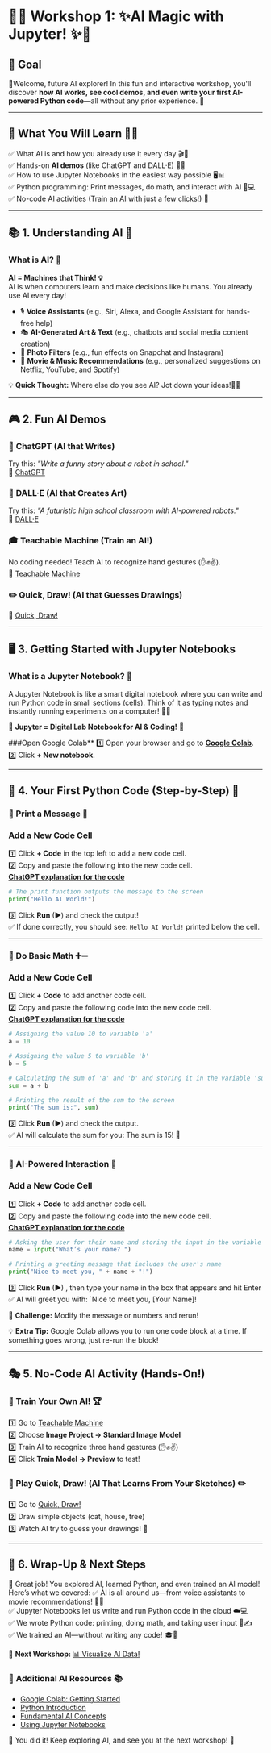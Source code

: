 # 🚀✨ **Workshop 1: ✨AI Magic with Jupyter!** ✨🚀

## 🎯 **Goal**
🎉Welcome, future AI explorer! In this fun and interactive workshop, you'll discover **how AI works, see cool demos, and even write your first AI-powered Python code**—all without any prior experience. 🚀

---

## 📌 **What You Will Learn** 🧠💡
✅ What AI is and how you already use it every day 🎬📱  
✅ Hands-on **AI demos** (like ChatGPT and DALL·E) 🎨📝  
✅ How to use Jupyter Notebooks in the easiest way possible 🖥️📊  
✅ Python programming: Print messages, do math, and interact with AI 🐍💻   
✅ No-code AI activities (Train an AI with just a few clicks!) 🚀  

---

## 📚 **1. Understanding AI** 🤔

### **What is AI?** 🤖 
**AI = Machines that Think! 💡**  
AI is when computers learn and make decisions like humans. You already use AI every day! 

- 🎙️ **Voice Assistants** (e.g., Siri, Alexa, and Google Assistant for hands-free help)    
- 🎭 **AI-Generated Art & Text** (e.g., chatbots and social media content creation)     
- 📸 **Photo Filters** (e.g., fun effects on Snapchat and Instagram)    
- 🎥 **Movie & Music Recommendations** (e.g., personalized suggestions on Netflix, YouTube, and Spotify)     

💡 **Quick Thought:** Where else do you see AI? Jot down your ideas!🤔💭

---

##  🎮 **2. Fun AI Demos**
### 🤖 **ChatGPT (AI that Writes)** 
Try this: _"Write a funny story about a robot in school."_  
🔗 [ChatGPT](https://chat.openai.com)

### 🎨 **DALL·E (AI that Creates Art)**  
Try this: _"A futuristic high school classroom with AI-powered robots."_  
🔗 [DALL·E](https://openai.com/dall-e)

### 🎓 **Teachable Machine (Train an AI!)**  
No coding needed! Teach AI to recognize hand gestures (✋✊✌️).  
🔗 [Teachable Machine](https://teachablemachine.withgoogle.com/)

### ✏️ **Quick, Draw! (AI that Guesses Drawings)**  
🔗 [Quick, Draw!](https://quickdraw.withgoogle.com/)

---

## 🖥️ **3. Getting Started with Jupyter Notebooks**
### **What is a Jupyter Notebook? 📒**  
A Jupyter Notebook is like a smart digital notebook where you can write and run Python code in small sections (cells). Think of it as typing notes and instantly running experiments on a computer! 📝💡  

🔹 **Jupyter = Digital Lab Notebook for AI & Coding!** 🚀

###Open Google Colab**
1️⃣ Open your browser and go to  **[Google Colab](https://colab.research.google.com/)**.  
2️⃣ Click **+ New notebook**.

---

##  🐍 4. Your First Python Code (Step-by-Step) 🚀

### 🔹 Print a Message 📢 
### **Add a New Code Cell**                              
1️⃣ Click **+ Code** in the top left to add a new code cell.        
2️⃣ Copy and paste the following into the new code cell.          
[**ChatGPT explanation for the code**](https://chatgpt.com/share/67d0e013-a50c-800b-9a61-0f0db5dbbc8f)
```python
# The print function outputs the message to the screen
print("Hello AI World!")  
```
3️⃣ Click **Run** (▶) and check the output!   
✅ If done correctly, you should see: `Hello AI World!` printed below the cell.

---

### 🔹 Do Basic Math ➕➖
### **Add a New Code Cell**  
1️⃣ Click **+ Code** to add another code cell.  
2️⃣ Copy and paste the following code into the new code cell.       
[**ChatGPT explanation for the code**](https://chatgpt.com/share/67d0e086-ded8-800b-b212-823aaa87f594) 
```python
# Assigning the value 10 to variable 'a'
a = 10

# Assigning the value 5 to variable 'b'
b = 5

# Calculating the sum of 'a' and 'b' and storing it in the variable 'sum'
sum = a + b

# Printing the result of the sum to the screen
print("The sum is:", sum)  
```
3️⃣ Click **Run** (▶) and check the output.     
✅ AI will calculate the sum for you: The sum is 15! 🎉

---

### 🔹 AI-Powered Interaction 🤖  
### **Add a New Code Cell**          
1️⃣ Click **+ Code** to add another code cell.  
2️⃣ Copy and paste the following code into the new code cell.               
[**ChatGPT explanation for the code**](https://chatgpt.com/share/67d0e0db-22c8-800b-9caa-470c6045d528)
```python
# Asking the user for their name and storing the input in the variable 'name'
name = input("What’s your name? ")

# Printing a greeting message that includes the user's name
print("Nice to meet you, " + name + "!")  
```
3️⃣ Click **Run** (▶) , then type your name in the box that appears and hit Enter  
✅ AI will greet you with: `Nice to meet you, [Your Name]!   

🎯 **Challenge:** Modify the message or numbers and rerun!

💡 **Extra Tip:** Google Colab allows you to run one code block at a time. If something goes wrong, just re-run the block!  

---

##  🎭 **5. No-Code AI Activity (Hands-On!)**
### 🔹 Train Your Own AI! 🏆
1️⃣ Go to [Teachable Machine](https://teachablemachine.withgoogle.com/train)     
2️⃣ Choose **Image Project → Standard Image Model**  
3️⃣ Train AI to recognize three hand gestures (✋✊✌️)  
4️⃣ Click **Train Model → Preview** to test!  

### 🔹 Play Quick, Draw! (AI That Learns From Your Sketches) ✏️
1️⃣ Go to [Quick, Draw!](https://quickdraw.withgoogle.com/)     
2️⃣ Draw simple objects (cat, house, tree)  
3️⃣ Watch AI try to guess your drawings! 🎨  

---

##  🎯 **6. Wrap-Up & Next Steps**   
🎉 Great job! You explored AI, learned Python, and even trained an AI model! Here’s what we covered:
✅ AI is all around us—from voice assistants to movie recommendations! 🎥🎶  
✅ Jupyter Notebooks let us write and run Python code in the cloud ☁️💻  
✅ We wrote Python code: printing, doing math, and taking user input 🐍✍️  
✅ We trained an AI—without writing any code! 🎓🤖   
  
🚀 **Next Workshop:** [📊 Visualize AI Data!](https://github.com/DrAlzahrani/HPC-AI-Resources/wiki/personal-computer-data-exploration)

### 🔗 **Additional AI Resources** 📚      
- [Google Colab: Getting Started](https://colab.research.google.com/#scrollTo=GJBs_flRovLc)     
- [Python Introduction](https://www.w3schools.com/python/python_intro.asp)      
- [Fundamental AI Concepts](https://learn.microsoft.com/en-us/training/modules/get-started-ai-fundamentals/)
- [Using Jupyter Notebooks](https://www.rpgroup.caltech.edu/aph161/assets/tut/t0b/t0b_jupyter_notebooks.html?utm_source=chatgpt.com)      
  

🎉 You did it! Keep exploring AI, and see you at the next workshop! 🚀 
